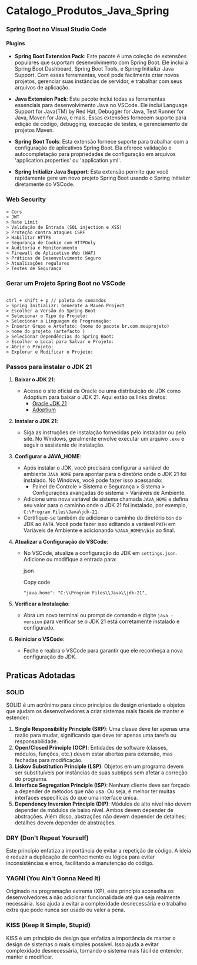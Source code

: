 # Catalogo_Produtos_Java_Spring

### Spring Boot no Visual Studio Code
 #### Plugins
 *   **Spring Boot Extension Pack**: Este pacote é uma coleção de extensões populares que suportam desenvolvimento com Spring Boot. Ele inclui a Spring Boot Dashboard, Spring Boot Tools, e Spring Initializr Java Support. Com essas ferramentas, você pode facilmente criar novos projetos, gerenciar suas instâncias de servidor, e trabalhar com seus arquivos de aplicação.
    
*   **Java Extension Pack**: Este pacote inclui todas as ferramentas essenciais para desenvolvimento Java no VSCode. Ele inclui Language Support for Java(TM) by Red Hat, Debugger for Java, Test Runner for Java, Maven for Java, e mais. Essas extensões fornecem suporte para edição de código, debugging, execução de testes, e gerenciamento de projetos Maven.
    
*   **Spring Boot Tools**: Esta extensão fornece suporte para trabalhar com a configuração de aplicativos Spring Boot. Ela oferece validação e autocompletação para propriedades de configuração em arquivos 'application.properties' ou 'application.yml'.
    
*   **Spring Initializr Java Support**: Esta extensão permite que você rapidamente gere um novo projeto Spring Boot usando o Spring Initializr diretamente do VSCode.



### Web Security 
```
> Cors
> JWT
> Rate Limit
> Validação de Entrada (SQL injection e XSS)
> Proteção contra ataques CSRF
> Habilitar HTTPS
> Segurança de Cookie com HTTPOnly
> Auditoria e Monitoramento
> Firewall de Aplicativo Web (WAF)
> Práticas de Desenvolvimento Seguro
> Atualizações regulares
> Testes de Segurança
```


### Gerar um Projeto Spring Boot no VSCode
```

ctrl + shift + p // paleta de comandos
> Spring Initializr: Generate a Maven Project
> Escolher a Versão do Spring Boot
> Selecionar o Tipo de Projeto:
> Selecionar a Linguagem de Programação:
> Inserir Grupo e Artefato: (nome do pacote br.com.meuprojeto)
> nome do projeto (artefacto )
> Selecionar Dependências do Spring Boot:
> Escolher o Local para Salvar o Projeto:
> Abrir o Projeto:
> Explorar e Modificar o Projeto:

```
### Passos para instalar o JDK 21

1.  **Baixar o JDK 21**:
    
    *   Acesse o site oficial da Oracle ou uma distribuição de JDK como Adoptium para baixar o JDK 21. Aqui estão os links diretos:
        *   [Oracle JDK 21](https://www.oracle.com/java/technologies/javase/jdk21-archive-downloads.html)
        *   [Adoptium](https://adoptium.net/)
2.  **Instalar o JDK 21**:
    
    *   Siga as instruções de instalação fornecidas pelo instalador ou pelo site. No Windows, geralmente envolve executar um arquivo `.exe` e seguir o assistente de instalação.
3.  **Configurar o JAVA\_HOME**:
    
    *   Após instalar o JDK, você precisará configurar a variável de ambiente `JAVA_HOME` para apontar para o diretório onde o JDK 21 foi instalado. No Windows, você pode fazer isso acessando:
        *   Painel de Controle > Sistema e Segurança > Sistema > Configurações avançadas do sistema > Variáveis de Ambiente.
    *   Adicione uma nova variável de sistema chamada `JAVA_HOME` e defina seu valor para o caminho onde o JDK 21 foi instalado, por exemplo, `C:\Program Files\Java\jdk-21`.
    *   Certifique-se também de adicionar o caminho do diretório `bin` do JDK ao `PATH`. Você pode fazer isso editando a variável `PATH` em Variáveis de Ambiente e adicionando `%JAVA_HOME%\bin` ao final.
4.  **Atualizar a Configuração do VSCode**:
    
    *   No VSCode, atualize a configuração do JDK em `settings.json`. Adicione ou modifique a entrada para:
        
        json
        
        Copy code
        
        `"java.home": "C:\\Program Files\\Java\\jdk-21",`
        
5.  **Verificar a Instalação**:
    
    *   Abra um novo terminal ou prompt de comando e digite `java -version` para verificar se o JDK 21 está corretamente instalado e configurado.
6.  **Reiniciar o VSCode**:
    
    *   Feche e reabra o VSCode para garantir que ele reconheça a nova configuração do JDK.



  ## Praticas Adotadas

  ### SOLID

SOLID é um acrônimo para cinco princípios de design orientado a objetos que ajudam os desenvolvedores a criar sistemas mais fáceis de manter e estender:

1.  **Single Responsibility Principle (SRP)**: Uma classe deve ter apenas uma razão para mudar, significando que deve ter apenas uma tarefa ou responsabilidade.
2.  **Open/Closed Principle (OCP)**: Entidades de software (classes, módulos, funções, etc.) devem estar abertas para extensão, mas fechadas para modificação.
3.  **Liskov Substitution Principle (LSP)**: Objetos em um programa devem ser substituíveis por instâncias de suas subtipos sem afetar a correção do programa.
4.  **Interface Segregation Principle (ISP)**: Nenhum cliente deve ser forçado a depender de métodos que não usa. Ou seja, é melhor ter muitas interfaces específicas do que uma interface única.
5.  **Dependency Inversion Principle (DIP)**: Módulos de alto nível não devem depender de módulos de baixo nível. Ambos devem depender de abstrações. Além disso, abstrações não devem depender de detalhes; detalhes devem depender de abstrações.

### DRY (Don't Repeat Yourself)

Este princípio enfatiza a importância de evitar a repetição de código. A ideia é reduzir a duplicação de conhecimento ou lógica para evitar inconsistências e erros, facilitando a manutenção do código.

### YAGNI (You Ain't Gonna Need It)

Originado na programação extrema (XP), este princípio aconselha os desenvolvedores a não adicionar funcionalidade até que seja realmente necessária. Isso ajuda a evitar a complexidade desnecessária e o trabalho extra que pode nunca ser usado ou valer a pena.

### KISS (Keep It Simple, Stupid)

KISS é um princípio de design que enfatiza a importância de manter o design de sistemas o mais simples possível. Isso ajuda a evitar complexidade desnecessária, tornando o sistema mais fácil de entender, manter e modificar.














